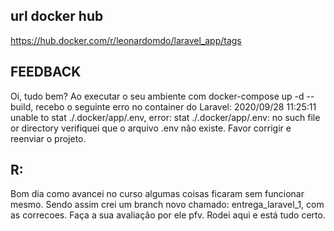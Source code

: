 ## url docker hub

https://hub.docker.com/r/leonardomdo/laravel_app/tags

## FEEDBACK

Oi, tudo bem?
Ao executar o seu ambiente com docker-compose up -d --build, recebo o seguinte erro no container do Laravel:
2020/09/28 11:25:11 unable to stat ./.docker/app/.env, error: stat ./.docker/app/.env: no such file or directory
verifiquei que o arquivo .env não existe.
Favor corrigir e reenviar o projeto.

## R: 

Bom dia como avancei no curso algumas coisas ficaram sem funcionar mesmo. 
Sendo assim crei um branch novo chamado: entrega_laravel_1, com as correcoes. Faça a sua avaliação por ele pfv.
Rodei aqui e está tudo certo.